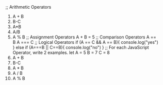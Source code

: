 ;; Arithmetic Operators

1. A + B
2. B-C
3. A\*B
4. A/B
5. A % B
   ;; Assignment Operators
   A + B = 5
   ;; Comparison Operators
   A == B
   A === C
   ;; Logical Operators
   if (A == C && A == B){
   console.log("yes")
   }
   else if (A===B || C==B){
   console.log("no")
   }
   ;; For each JavaScript Operator, write 2 examples.
   let A = 5
   B = 7
   C = 8
6. A + B
7. B-C
8. A \* B
9. A / B
10. A % B
